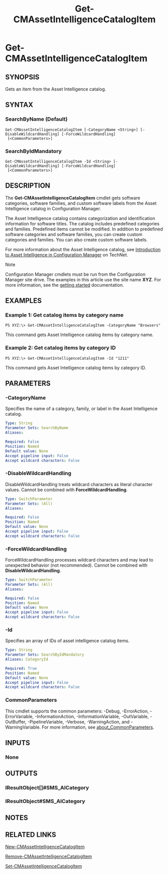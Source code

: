 ﻿---
description: Gets an item from the Asset Intelligence catalog.
external help file: AdminUI.PS.AssetIntelligence.dll-Help.xml
Module Name: ConfigurationManager
ms.date: 05/02/2019
schema: 2.0.0
title: Get-CMAssetIntelligenceCatalogItem
---

# Get-CMAssetIntelligenceCatalogItem

## SYNOPSIS
Gets an item from the Asset Intelligence catalog.

## SYNTAX

### SearchByName (Default)
```
Get-CMAssetIntelligenceCatalogItem [-CategoryName <String>] [-DisableWildcardHandling] [-ForceWildcardHandling]
 [<CommonParameters>]
```

### SearchByIdMandatory
```
Get-CMAssetIntelligenceCatalogItem -Id <String> [-DisableWildcardHandling] [-ForceWildcardHandling]
 [<CommonParameters>]
```

## DESCRIPTION
The **Get-CMAssetIntelligenceCatalogItem** cmdlet gets software categories, software families, and custom software labels from the Asset Intelligence catalog in Configuration Manager.

The Asset Intelligence catalog contains categorization and identification information for software titles.
The catalog includes predefined categories and families.
Predefined items cannot be modified.
In addition to predefined software categories and software families, you can create custom categories and families.
You can also create custom software labels.

For more information about the Asset Intelligence catalog, see [Introduction to Asset Intelligence in Configuration Manager](/previous-versions/system-center/system-center-2012-R2/gg681998(v=technet.10)) on TechNet.

> [!NOTE]
> Configuration Manager cmdlets must be run from the Configuration Manager site drive.
> The examples in this article use the site name **XYZ**. For more information, see the
> [getting started](/powershell/sccm/overview) documentation.

## EXAMPLES

### Example 1: Get catalog items by category name
```
PS XYZ:\> Get-CMAssetIntelligenceCatalogItem -CategoryName "Browsers"
```

This command gets Asset Intelligence catalog items by category name.

### Example 2: Get catalog items by category ID
```
PS XYZ:\> Get-CMAssetIntelligenceCatalogItem -Id "1211"
```

This command gets Asset Intelligence catalog items by category ID.

## PARAMETERS

### -CategoryName
Specifies the name of a category, family, or label in the Asset Intelligence catalog.

```yaml
Type: String
Parameter Sets: SearchByName
Aliases:

Required: False
Position: Named
Default value: None
Accept pipeline input: False
Accept wildcard characters: False
```

### -DisableWildcardHandling
DisableWildcardHandling treats wildcard characters as literal character values. Cannot be combined with **ForceWildcardHandling**.

```yaml
Type: SwitchParameter
Parameter Sets: (All)
Aliases:

Required: False
Position: Named
Default value: None
Accept pipeline input: False
Accept wildcard characters: False
```

### -ForceWildcardHandling
ForceWildcardHandling processes wildcard characters and may lead to unexpected behavior (not recommended). Cannot be combined with **DisableWildcardHandling**.

```yaml
Type: SwitchParameter
Parameter Sets: (All)
Aliases:

Required: False
Position: Named
Default value: None
Accept pipeline input: False
Accept wildcard characters: False
```

### -Id
Specifies an array of IDs of asset intelligence catalog items.

```yaml
Type: String
Parameter Sets: SearchByIdMandatory
Aliases: CategoryId

Required: True
Position: Named
Default value: None
Accept pipeline input: False
Accept wildcard characters: False
```

### CommonParameters
This cmdlet supports the common parameters: -Debug, -ErrorAction, -ErrorVariable, -InformationAction, -InformationVariable, -OutVariable, -OutBuffer, -PipelineVariable, -Verbose, -WarningAction, and -WarningVariable. For more information, see [about_CommonParameters](https://docs.microsoft.com/powershell/module/microsoft.powershell.core/about/about_commonparameters?view=powershell-7).

## INPUTS

### None

## OUTPUTS

### IResultObject[]#SMS_AICategory

### IResultObject#SMS_AICategory

## NOTES

## RELATED LINKS

[New-CMAssetIntelligenceCatalogItem](New-CMAssetIntelligenceCatalogItem.md)

[Remove-CMAssetIntelligenceCatalogItem](Remove-CMAssetIntelligenceCatalogItem.md)

[Set-CMAssetIntelligenceCatalogItem](Set-CMAssetIntelligenceCatalogItem.md)


